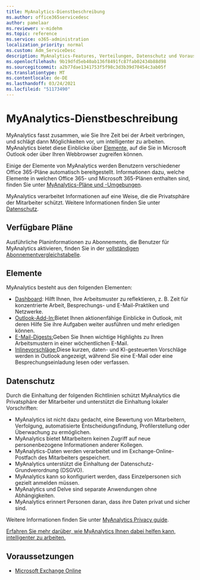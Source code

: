```yaml
---
title: MyAnalytics-Dienstbeschreibung
ms.author: office365servicedesc
author: pamelaar
ms.reviewer: v-midehm
ms.topic: reference
ms.service: o365-administration
localization_priority: normal
ms.custom: Adm_ServiceDesc
description: MyAnalytics-Features, Verteilungen, Datenschutz und Voraussetzungen
ms.openlocfilehash: 9b19dfd5eb40ab136f8491fc87fab02434b88d98
ms.sourcegitcommit: a2b77dae1341753f5f98c3d3b39d70454c3ab05f
ms.translationtype: MT
ms.contentlocale: de-DE
ms.lasthandoff: 03/24/2021
ms.locfileid: "51173490"
---
```

# <a name="myanalytics-service-description"></a>MyAnalytics-Dienstbeschreibung

MyAnalytics fasst zusammen, wie Sie Ihre Zeit bei der Arbeit verbringen, und schlägt dann Möglichkeiten vor, um intelligenter zu arbeiten. MyAnalytics bietet diese Einblicke über [Elemente,](#elements) auf die Sie in Microsoft Outlook oder über Ihren Webbrowser zugreifen können.

Einige der Elemente von MyAnalytics werden Benutzern verschiedener Office 365-Pläne automatisch bereitgestellt. Informationen dazu, welche Elemente in welchen Office 365- und Microsoft 365-Plänen enthalten sind, finden Sie unter [MyAnalytics-Pläne und -Umgebungen](/workplace-analytics/myanalytics/overview/plans-environments).  

MyAnalytics verarbeitet Informationen auf eine Weise, die die Privatsphäre der Mitarbeiter schützt. Weitere Informationen finden Sie unter [Datenschutz](#data-privacy).

## <a name="available-plans"></a>Verfügbare Pläne

Ausführliche Planinformationen zu Abonnements, die Benutzer für MyAnalytics aktivieren, finden Sie in der [vollständigen Abonnementvergleichstabelle](https://www.microsoft.com/microsoft-365/compare-microsoft-365-enterprise-plans).

## <a name="elements"></a>Elemente

MyAnalytics besteht aus den folgenden Elementen:

* [Dashboard](/workplace-analytics/myanalytics/use/dashboard-2): Hilft Ihnen, Ihre Arbeitsmuster zu reflektieren, z. B. Zeit für konzentrierte Arbeit, Besprechungs- und E-Mail-Praktiken und Netzwerke.
* [Outlook-Add-In:](/workplace-analytics/myanalytics/use/add-in)Bietet Ihnen aktionenfähige Einblicke in Outlook, mit deren Hilfe Sie ihre Aufgaben weiter ausführen und mehr erledigen können.
* [E-Mail-Digests:](/workplace-analytics/myanalytics/use/email-digest-2)Geben Sie Ihnen wichtige Highlights zu Ihren Arbeitsmustern in einer wöchentlichen E-Mail.
* [Inlinevorschläge:](/workplace-analytics/myanalytics/use/mya-notifications)Diese kurzen, daten- und KI-gesteuerten Vorschläge werden in Outlook angezeigt, während Sie eine E-Mail oder eine Besprechungseinladung lesen oder verfassen.

## <a name="data-privacy"></a>Datenschutz

Durch die Einhaltung der folgenden Richtlinien schützt MyAnalytics die Privatsphäre der Mitarbeiter und unterstützt die Einhaltung lokaler Vorschriften:

* MyAnalytics ist nicht dazu gedacht, eine Bewertung von Mitarbeitern, Verfolgung, automatisierte Entscheidungsfindung, Profilerstellung oder Überwachung zu ermöglichen.
* MyAnalytics bietet Mitarbeitern keinen Zugriff auf neue personenbezogene Informationen anderer Kollegen.
* MyAnalytics-Daten werden verarbeitet und im Exchange-Online-Postfach des Mitarbeiters gespeichert.
* MyAnalytics unterstützt die Einhaltung der Datenschutz-Grundverordnung (DSGVO).
* MyAnalytics kann so konfiguriert werden, dass Einzelpersonen sich gezielt anmelden müssen.
* MyAnalytics und Delve sind separate Anwendungen ohne Abhängigkeiten.
* MyAnalytics erinnert Personen daran, dass ihre Daten privat und sicher sind.

Weitere Informationen finden Sie unter [MyAnalytics Privacy guide](/workplace-analytics/myanalytics/overview/privacy-guide).

[Erfahren Sie mehr darüber, wie MyAnalytics Ihnen dabei helfen kann, intelligenter zu arbeiten.](https://products.office.com/business/myanalytics-personal-analytics)

## <a name="prerequisites"></a>Voraussetzungen

* [Microsoft Exchange Online](./exchange-online-service-description/exchange-online-service-description.md)